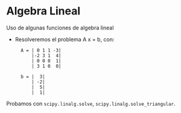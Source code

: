 # Algebra Lineal

Uso de algunas funciones de algebra lineal

- Resolveremos el problema A x = b, con:

        A = | 0 1 1 -3|
            |-2 3 1  4|
            | 0 0 0  1|
            | 3 1 0  0|

        b = |  3|
            | -2|
            |  5|
            |  1|

Probamos con `scipy.linalg.solve`, `scipy.linalg.solve_triangular`.
